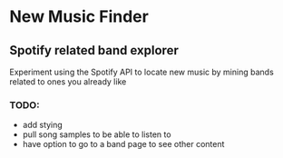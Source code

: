# New Music Finder

## Spotify related band explorer

Experiment using the Spotify API to locate new music by mining bands related to ones you already like

### TODO: 
* add stying
* pull song samples to be able to listen to
* have option to go to a band page to see other content

